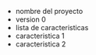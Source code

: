 - nombre del proyecto
- version 0
- lista de caracteristicas
- caracteristica 1
- caracteristica 2


